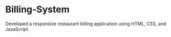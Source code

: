 # Billing-System
Developed a responsive restaurant billing application using HTML, CSS, and JavaScript.
